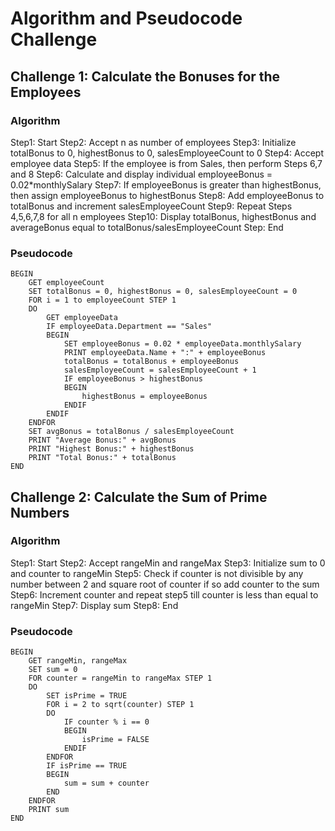 # Algorithm and Pseudocode Challenge

## Challenge 1: Calculate the Bonuses for the Employees

### Algorithm

Step1: Start
Step2: Accept n as number of employees
Step3: Initialize totalBonus to 0, highestBonus to 0, salesEmployeeCount to 0
Step4: Accept employee data
Step5: If the employee is from Sales, then perform Steps 6,7 and 8
Step6: Calculate and display individual employeeBonus = 0.02*monthlySalary
Step7: If employeeBonus is greater than highestBonus, then assign employeeBonus to highestBonus
Step8: Add employeeBonus to totalBonus and increment salesEmployeeCount
Step9: Repeat Steps 4,5,6,7,8 for all n employees
Step10: Display totalBonus, highestBonus and averageBonus equal to totalBonus/salesEmployeeCount
Step: End

### Pseudocode

    BEGIN
        GET employeeCount
        SET totalBonus = 0, highestBonus = 0, salesEmployeeCount = 0
        FOR i = 1 to employeeCount STEP 1
        DO
            GET employeeData
            IF employeeData.Department == "Sales"
            BEGIN
                SET employeeBonus = 0.02 * employeeData.monthlySalary
                PRINT employeeData.Name + ":" + employeeBonus
                totalBonus = totalBonus + employeeBonus
                salesEmployeeCount = salesEmployeeCount + 1
                IF employeeBonus > highestBonus
                BEGIN
                    highestBonus = employeeBonus
                ENDIF
            ENDIF
        ENDFOR
        SET avgBonus = totalBonus / salesEmployeeCount
        PRINT "Average Bonus:" + avgBonus
        PRINT "Highest Bonus:" + highestBonus
        PRINT "Total Bonus:" + totalBonus
    END

## Challenge 2: Calculate the Sum of Prime Numbers

### Algorithm

Step1: Start
Step2: Accept rangeMin and rangeMax
Step3: Initialize sum to 0 and counter to rangeMin
Step5: Check if counter is not divisible by any number between 2 and square root of counter if so add counter to the sum
Step6: Increment counter and repeat step5 till counter is less than equal to rangeMin
Step7: Display sum
Step8: End

### Pseudocode

    BEGIN
        GET rangeMin, rangeMax
        SET sum = 0
        FOR counter = rangeMin to rangeMax STEP 1
        DO
            SET isPrime = TRUE
            FOR i = 2 to sqrt(counter) STEP 1
            DO
                IF counter % i == 0
                BEGIN
                    isPrime = FALSE
                ENDIF
            ENDFOR
            IF isPrime == TRUE
            BEGIN
                sum = sum + counter
            END
        ENDFOR
        PRINT sum
    END
